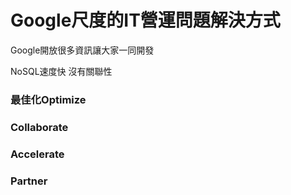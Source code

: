 # Google尺度的IT營運問題解決方式

Google開放很多資訊讓大家一同開發

NoSQL速度快 沒有關聯性 

### 最佳化Optimize

### Collaborate

### Accelerate

### Partner



